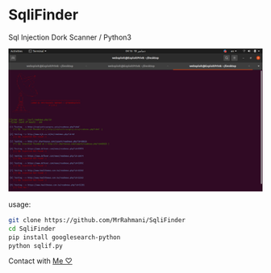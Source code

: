# SqliFinder
Sql Injection Dork Scanner / Python3

![Ahur4](https://github.com/MrRahmani/SqliFinder/blob/6f3b4118be1ef126c1bfcdc9b3cae8eb1202638a/IMG_20211218_044503_120.png)

usage:
```bash
git clone https://github.com/MrRahmani/SqliFinder
cd SqliFinder
pip install googlesearch-python
python sqlif.py
```

Contact with [Me ♡](https://t.me/Ahur4)
